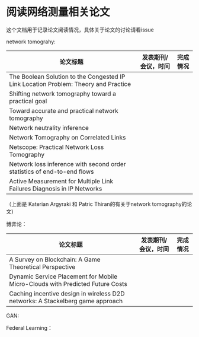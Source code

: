# **阅读网络测量相关论文**

 

这个文档用于记录论文阅读情况，具体关于论文的讨论请看issue



network tomograhy:

| 论文标题                                                     | 发表期刊/会议，时间 | 完成情况 |
| ------------------------------------------------------------ | ------------------- | -------- |
| The Boolean Solution to the Congested IP Link Location Problem: Theory and Practice |                     |          |
| Shifting network tomography toward a practical goal          |                     |          |
| Toward accurate and practical network tomography             |                     |          |
| Network neutrality inference                                 |                     |          |
| Network Tomography on Correlated Links                       |                     |          |
| Netscope: Practical Network Loss Tomography                  |                     |          |
| Network loss inference with second order statistics of end-to-end flows |                     |          |
| Active Measurement for Multiple Link Failures Diagnosis in IP Networks |                     |          |

（上面是 Katerian Argyraki 和 Patric Thiran的有关于network tomography的论文)

 

博弈论：

| 论文标题                                                     | 发表期刊/会议，时间 | 完成情况 |
| ------------------------------------------------------------ | ------------------- | -------- |
| A Survey on Blockchain: A Game Theoretical Perspective       |                     |          |
| Dynamic Service Placement for Mobile Micro-Clouds with Predicted Future Costs |                     |          |
| Caching incentive design in wireless D2D networks: A Stackelberg game approach |                     |          |



GAN:

 

Federal Learning：
